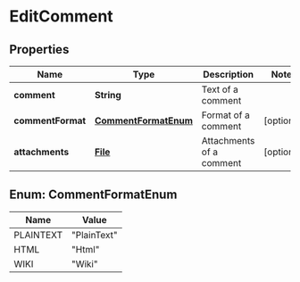 

# EditComment

## Properties

Name | Type | Description | Notes
------------ | ------------- | ------------- | -------------
**comment** | **String** | Text of a comment | 
**commentFormat** | [**CommentFormatEnum**](#CommentFormatEnum) | Format of a comment |  [optional]
**attachments** | [**File**](File.md) | Attachments of a comment |  [optional]



## Enum: CommentFormatEnum

Name | Value
---- | -----
PLAINTEXT | &quot;PlainText&quot;
HTML | &quot;Html&quot;
WIKI | &quot;Wiki&quot;



